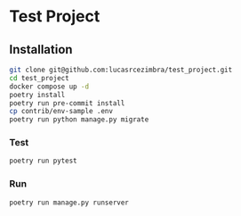 # Test Project


## Installation
```bash
git clone git@github.com:lucasrcezimbra/test_project.git
cd test_project
docker compose up -d
poetry install
poetry run pre-commit install
cp contrib/env-sample .env
poetry run python manage.py migrate
```

### Test
```bash
poetry run pytest
```

### Run
```bash
poetry run manage.py runserver
```
